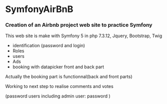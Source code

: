 # SymfonyAirBnB

 ### Creation of an Airbnb project web site to practice Symfony
 
 This web site is make with Symfony 5 in php 7.3.12, Jquery, Bootstrap, Twig
 
 - identification (password and login)
 - Roles
 - users
 - Ads
 - booking with datapicker front and back part
 
 Actually the booking part is functionnal(back and front parts)
 
 Working to next step to realise comments and votes
 
 (password users including admin user: password )
